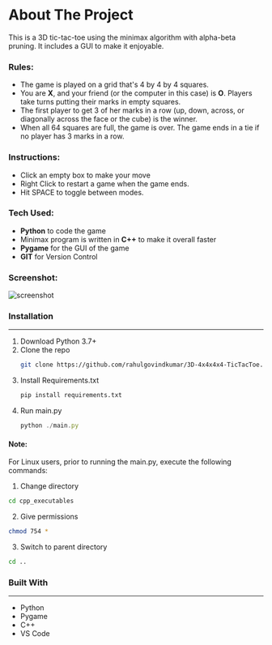 
# About The Project
This is a 3D tic-tac-toe using the minimax algorithm with alpha-beta pruning. It includes a GUI to make it enjoyable.

### Rules:
- The game is played on a grid that's 4 by 4 by 4 squares.
- You are **X**, and your friend (or the computer in this case) is **O**. Players take turns putting their marks in empty squares.
- The first player to get 3 of her marks in a row (up, down, across, or diagonally across the face or the cube) is the winner.
- When all 64 squares are full, the game is over. The game ends in a tie if no player has 3 marks in a row.

### Instructions:
- Click an empty box to make your move
- Right Click to restart a game when the game ends.
- Hit SPACE to toggle between modes.

### Tech Used:
- **Python** to code the game
- Minimax program is written in **C++** to make it overall faster
- **Pygame** for the GUI of the game
- **GIT** for Version Control


### Screenshot:

![screenshot](https://github.com/rahulgovindkumar/3D-4x4-TIC-TAK-TOE/blob/main/resources/Screenshot.PNG)

### Installation
-----
1. Download Python 3.7+
2. Clone the repo
   ```sh
   git clone https://github.com/rahulgovindkumar/3D-4x4x4x4-TicTacToe.git
   ```
3. Install Requirements.txt
   ```sh
   pip install requirements.txt
   ```
4. Run main.py
   ```js
   python ./main.py
   ```
#### Note:

For Linux users, prior to running the main.py, execute the following commands:
   1. Change directory
   ```sh
   cd cpp_executables
   ```
   2. Give permissions
   ```sh
   chmod 754 *
   ```
   3. Switch to parent directory
   ```sh
   cd ..
   ```


### Built With
-----
<ul>
<li>Python</li>
<li>Pygame</lii>
<li>C++</li>
<li>VS Code</li>
</ul>
